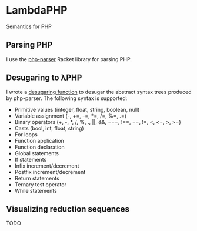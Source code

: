 # LambdaPHP
Semantics for PHP

## Parsing PHP
I use the [php-parser](https://github.com/antoineB/php-parser) Racket library
for parsing PHP.

## Desugaring to λPHP
I wrote a [desugaring
function](https://github.com/fgoodman/lambdaPHP/LambdaPHP/desugar.rkt) to
desugar the abstract syntax trees produced by php-parser. The following syntax
is supported:
* Primitive values \(integer, float, string, boolean, null\)
* Variable assignment \(\-, \+=, \-=, \*=, /=, %=, \.=\)
* Binary operators \(\+, \-, \*, /, %, \., ||, &&, ===, \!==, ==, \!=, <, <=, >, >=\)
* Casts (bool, int, float, string)
* For loops
* Function application
* Function declaration
* Global statements
* If statements
* Infix increment/decrement
* Postfix increment/decrement
* Return statements
* Ternary test operator
* While statements

## Visualizing reduction sequences
TODO
